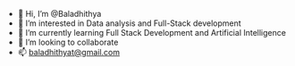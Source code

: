 - 👋 Hi, I’m @Baladhithya
- 👀 I’m interested in Data analysis and Full-Stack development
- 🌱 I’m currently learning Full Stack Development and Artificial Intelligence
-  💞️ I’m looking to collaborate 
- 📫 baladhithyat@gmail.com

<!---
Baladhithya/Baladhithya is a ✨ special ✨ repository because its `README.md` (this file) appears on your GitHub profile.
You can click the Preview link to take a look at your changes.
--->
